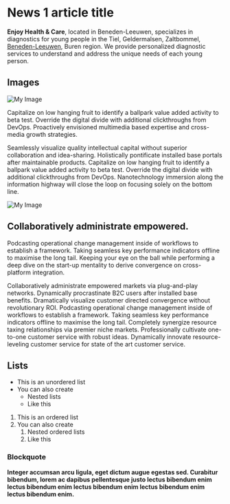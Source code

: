 # News 1 article title

**Enjoy Health & Care**, located in Beneden-Leeuwen, specializes in
diagnostics for young people in the Tiel, Geldermalsen,
Zaltbommel, [Beneden-Leeuwen](https://www.example.com), Buren region. We provide
personalized diagnostic services to understand and address the
unique needs of each young person.


## Images

![My Image](/images/hero-bg4.jpg)

Capitalize on low hanging fruit to identify a ballpark value
added activity to beta test. Override the digital divide with
additional clickthroughs from DevOps. Proactively envisioned multimedia based expertise and
cross-media growth strategies. 

Seamlessly visualize quality
intellectual capital without superior collaboration and
idea-sharing. Holistically pontificate installed base
portals after maintainable products. Capitalize on low hanging fruit to identify a ballpark value
added activity to beta test. Override the digital divide with
additional clickthroughs from DevOps. Nanotechnology immersion
along the information highway will close the loop on focusing
solely on the bottom line.

![My Image](/images/hero-bg4.jpg)

## Collaboratively administrate empowered.

Podcasting operational change management inside of workflows
to establish a framework. Taking seamless key performance
indicators offline to maximise the long tail. Keeping your
eye on the ball while performing a deep dive on the start-up
mentality to derive convergence on cross-platform
integration.

Collaboratively administrate empowered markets via
plug-and-play networks. Dynamically procrastinate B2C users
after installed base benefits. Dramatically visualize
customer directed convergence without revolutionary ROI. Podcasting operational change management inside of workflows
to establish a framework. Taking seamless key performance
indicators offline to maximise the long tail.
Completely synergize resource taxing relationships via
premier niche markets. Professionally cultivate one-to-one
customer service with robust ideas. Dynamically innovate
resource-leveling customer service for state of the art
customer service.

## Lists

- This is an unordered list
- You can also create
  - Nested lists
  - Like this

1. This is an ordered list
2. You can also create
   1. Nested ordered lists
   2. Like this


### Blockquote

**Integer accumsan arcu ligula, eget dictum augue egestas sed. Curabitur bibendum, lorem ac dapibus pellentesque justo lectus bibendum enim lectus bibendum enim lectus bibendum enim lectus bibendum enim lectus bibendum enim.**

